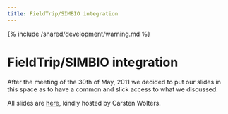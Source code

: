 ```yaml
---
title: FieldTrip/SIMBIO integration
---
```


{% include /shared/development/warning.md %}

# FieldTrip/SIMBIO integration

After the meeting of the 30th of May, 2011 we decided to put our slides in this space as to have a common and slick access to what we discussed.

All slides are [here](http://www.sci.utah.edu/~wolters/NijmegenMeeting30Mai2011/), kindly hosted by Carsten Wolters.
